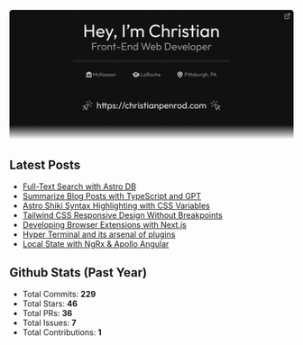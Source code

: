 <p align="center">
  <a href="https://christianpenrod.com">
    <img
      src="assets/banner.png"
      alt="Hey, I'm Christian. Front-End Web Developer (https://christianpenrod.com)."
      title="Hey, I'm Christian. Front-End Web Developer (https://christianpenrod.com)."
    />
  </a>
</p>

<h2>Latest Posts</h2>

<ul>
  
  <li><a href="https://christianpenrod.com/blog/full-text-search-with-astro-db">Full-Text Search with Astro DB</a></li>
  
  <li><a href="https://christianpenrod.com/blog/summarize-blog-posts-with-typescript-and-gpt">Summarize Blog Posts with TypeScript and GPT</a></li>
  
  <li><a href="https://christianpenrod.com/blog/astro-shiki-syntax-highlighting-with-css-variables">Astro Shiki Syntax Highlighting with CSS Variables</a></li>
  
  <li><a href="https://christianpenrod.com/blog/tailwindcss-responsive-design-without-breakpoints">Tailwind CSS Responsive Design Without Breakpoints</a></li>
  
  <li><a href="https://christianpenrod.com/blog/developing-browser-extensions-with-nextjs">Developing Browser Extensions with Next.js</a></li>
  
  <li><a href="https://christianpenrod.com/blog/hyper-terminal-and-its-arsenal-of-plugins">Hyper Terminal and its arsenal of plugins</a></li>
  
  <li><a href="https://christianpenrod.com/blog/local-state-with-ngrx-and-apollo-angular">Local State with NgRx &amp; Apollo Angular</a></li>
  
</ul>

<h2>Github Stats (Past Year)</h2>

<ul>
  <li>Total Commits: <strong>229</strong></li>
  <li>Total Stars: <strong>46</strong></li>
  <li>Total PRs: <strong>36</strong></li>
  <li>Total Issues: <strong>7</strong></li>
  <li>Total Contributions: <strong>1</strong></li>
</ul>
